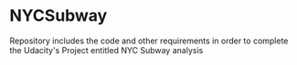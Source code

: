 # NYCSubway
Repository includes the code and other requirements in order to complete the Udacity's Project entitled NYC Subway analysis
